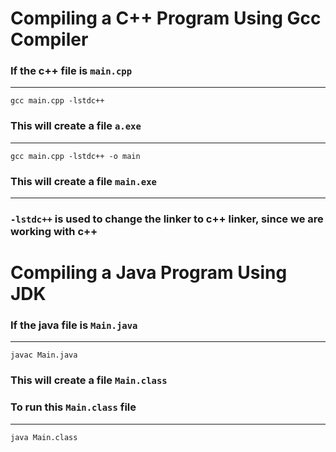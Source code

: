 # Compiling a C++ Program Using Gcc Compiler

### If the c++ file is `main.cpp`

---

`gcc main.cpp -lstdc++`

### This will create a file `a.exe`

---

`gcc main.cpp -lstdc++ -o main`

### This will create a file `main.exe`

---

### `-lstdc++` is used to change the linker to c++ linker, since we are working with c++

# Compiling a Java Program Using JDK

### If the java file is `Main.java`

---

`javac Main.java`

### This will create a file `Main.class`

### To run this `Main.class` file

---

`java Main.class`